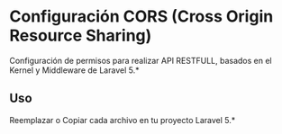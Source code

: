 # Configuración CORS (Cross Origin Resource Sharing)

Configuración de permisos para realizar API RESTFULL, basados en el Kernel y Middleware de Laravel  5.*

## Uso

Reemplazar o Copiar cada archivo en tu proyecto Laravel 5.*